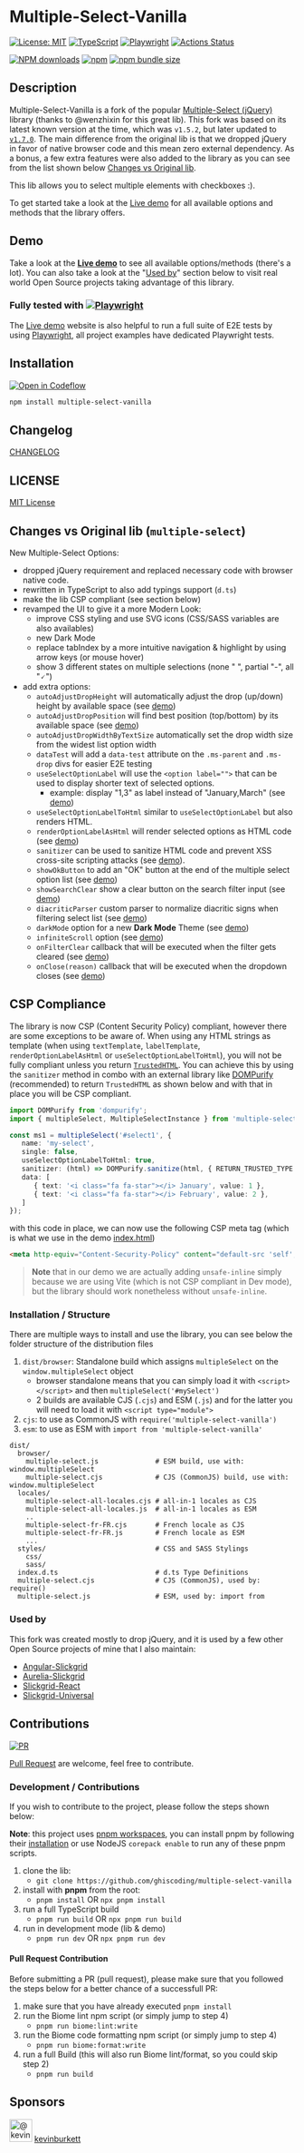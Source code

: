 # Multiple-Select-Vanilla

[![License: MIT](https://img.shields.io/badge/License-MIT-yellow.svg)](https://opensource.org/licenses/MIT)
[![TypeScript](https://img.shields.io/badge/%3C%2F%3E-TypeScript-%230074c1.svg)](http://www.typescriptlang.org/)
[![Playwright](https://img.shields.io/badge/tested%20with-Playwright-45ba4b.svg?logo=playwright)](https://playwright.dev/)
[![Actions Status](https://github.com/ghiscoding/multiple-select-vanilla/actions/workflows/main.yml/badge.svg)](https://github.com/ghiscoding/multiple-select-vanilla/actions)

[![NPM downloads](https://img.shields.io/npm/dy/multiple-select-vanilla)](https://npmjs.org/package/multiple-select-vanilla)
[![npm](https://img.shields.io/npm/v/multiple-select-vanilla.svg?logo=npm&logoColor=fff&label=npm)](https://www.npmjs.com/package/multiple-select-vanilla)
[![npm bundle size](https://img.shields.io/bundlephobia/minzip/multiple-select-vanilla?color=success&label=gzip)](https://bundlephobia.com/result?p=multiple-select-vanilla)

## Description
Multiple-Select-Vanilla is a fork of the popular [Multiple-Select (jQuery)](https://github.com/wenzhixin/multiple-select) library (thanks to @wenzhixin for this great lib). This fork was based on its latest known version at the time, which was `v1.5.2`, but later updated to [`v1.7.0`](https://github.com/wenzhixin/multiple-select/releases/tag/1.7.0). The main difference from the original lib is that we dropped jQuery in favor of native browser code and this mean zero external dependency. As a bonus, a few extra features were also added to the library as you can see from the list shown below [Changes vs Original lib](#changes-vs-original-lib-multiple-select).

This lib allows you to select multiple elements with checkboxes :).

To get started take a look at the [Live demo](https://ghiscoding.github.io/multiple-select-vanilla/) for all available options and methods that the library offers.

## Demo
Take a look at the [**Live demo**](https://ghiscoding.github.io/multiple-select-vanilla/) to see all available options/methods (there's a lot). 
You can also take a look at the "[Used by](#used-by)" section below to visit real world Open Source projects taking advantage of this library.

### Fully tested with [![Playwright](https://img.shields.io/badge/tested%20with-Playwright-45ba4b.svg?logo=playwright)](https://playwright.dev/)

The [Live demo](https://ghiscoding.github.io/multiple-select-vanilla/) website is also helpful to run a full suite of E2E tests by using [Playwright](https://playwright.dev/), all project examples have dedicated Playwright tests.

## Installation

[![Open in Codeflow](https://developer.stackblitz.com/img/open_in_codeflow.svg)](https:///pr.new/ghiscoding/multiple-select-vanilla)

```sh
npm install multiple-select-vanilla
```

## Changelog

[CHANGELOG](https://github.com/ghiscoding/multiple-select-vanilla/blob/main/packages/multiple-select-vanilla/CHANGELOG.md)

## LICENSE

[MIT License](https://github.com/ghiscoding/multiple-select-vanilla/blob/main/LICENSE)


## Changes vs Original lib (`multiple-select`)
New Multiple-Select Options:
- dropped jQuery requirement and replaced necessary code with browser native code.
- rewritten in TypeScript to also add typings support (`d.ts`)
- make the lib CSP compliant (see section below)
- revamped the UI to give it a more Modern Look:
  - improve CSS styling and use SVG icons (CSS/SASS variables are also availables)
  - new Dark Mode
  - replace tabIndex by a more intuitive navigation & highlight by using arrow keys (or mouse hover)
  - show 3 different states on multiple selections (none " ", partial "-", all "🗸")
- add extra options:
  - `autoAdjustDropHeight` will automatically adjust the drop (up/down) height by available space (see [demo](https://ghiscoding.github.io/multiple-select-vanilla/#/options30))
  - `autoAdjustDropPosition` will find best position (top/bottom) by its available space (see [demo](https://ghiscoding.github.io/multiple-select-vanilla/#/options29))
  - `autoAdjustDropWidthByTextSize` automatically set the drop width size from the widest list option width
  - `dataTest` will add a `data-test` attribute on the `.ms-parent` and `.ms-drop` divs for easier E2E testing
  - `useSelectOptionLabel` will use the `<option label="">` that can be used to display shorter text of selected options.
    - example: display "1,3" as label instead of "January,March" (see [demo](https://ghiscoding.github.io/multiple-select-vanilla/#/options31))
  - `useSelectOptionLabelToHtml` similar to `useSelectOptionLabel` but also renders HTML.
  - `renderOptionLabelAsHtml` will render selected options as HTML code (see [demo](https://ghiscoding.github.io/multiple-select-vanilla/#/options27))
  - `sanitizer` can be used to sanitize HTML code and prevent XSS cross-site scripting attacks (see [demo](https://ghiscoding.github.io/multiple-select-vanilla/#/options32)).
  - `showOkButton` to add an "OK" button at the end of the multiple select option list (see [demo](https://ghiscoding.github.io/multiple-select-vanilla/#/options25))
  - `showSearchClear` show a clear button on the search filter input (see [demo](https://ghiscoding.github.io/multiple-select-vanilla/#/options34))
  - `diacriticParser` custom parser to normalize diacritic signs when filtering select list (see [demo](https://ghiscoding.github.io/multiple-select-vanilla/#/options35))
  - `darkMode` option for a new **Dark Mode** Theme (see [demo](https://ghiscoding.github.io/multiple-select-vanilla/#/options38))
  - `infiniteScroll` option (see [demo](https://ghiscoding.github.io/multiple-select-vanilla/#/options36))
  - `onFilterClear` callback that will be executed when the filter gets cleared (see [demo](https://ghiscoding.github.io/multiple-select-vanilla/#/events))
  - `onClose(reason)` callback that will be executed when the dropdown closes (see [demo](https://ghiscoding.github.io/multiple-select-vanilla/#/events))

## CSP Compliance
The library is now CSP (Content Security Policy) compliant, however there are some exceptions to be aware of. When using any HTML strings as template (when using `textTemplate`, `labelTemplate`, `renderOptionLabelAsHtml` or `useSelectOptionLabelToHtml`), you will not be fully compliant unless you return [`TrustedHTML`](https://developer.mozilla.org/en-US/docs/Web/API/TrustedHTML). You can achieve this by using the `sanitizer` method in combo with an external library like [DOMPurify](https://github.com/cure53/DOMPurify) (recommended) to return `TrustedHTML` as shown below and with that in place you will be CSP compliant.

```typescript
import DOMPurify from 'dompurify';
import { multipleSelect, MultipleSelectInstance } from 'multiple-select-vanilla';

const ms1 = multipleSelect('#select1', {
   name: 'my-select',
   single: false,
   useSelectOptionLabelToHtml: true,
   sanitizer: (html) => DOMPurify.sanitize(html, { RETURN_TRUSTED_TYPE: true }), // return TrustedHTML Type
   data: [
      { text: '<i class="fa fa-star"></i> January', value: 1 },
      { text: '<i class="fa fa-star"></i> February', value: 2 },
   ]
});
```
with this code in place, we can now use the following CSP meta tag (which is what we use in the demo [index.html](https://github.com/ghiscoding/multiple-select-vanilla/blob/main/packages/demo/index.html#L7))
```html
<meta http-equiv="Content-Security-Policy" content="default-src 'self';style-src 'self' data:; img-src * 'self' data: https:; require-trusted-types-for 'script'; trusted-types dompurify">
```
> **Note** that in our demo we are actually adding `unsafe-inline` simply because we are using Vite (which is not CSP compliant in Dev mode), but the library should work nonetheless without `unsafe-inline`.

### Installation / Structure
There are multiple ways to install and use the library, you can see below the folder structure of the distribution files
1. `dist/browser`: Standalone build which assigns `multipleSelect` on the `window.multipleSelect` object
   - browser standalone means that you can simply load it with `<script></script>` and then `multipleSelect('#mySelect')`
   - 2 builds are available CJS (`.cjs`) and ESM (`.js`) and for the latter you will need to load it with `<script type="module">`
2. `cjs`: to use as CommonJS with `require('multiple-select-vanilla')`
3. `esm`: to use as ESM with `import from 'multiple-select-vanilla'`

```
dist/
  browser/
    multiple-select.js              # ESM build, use with: window.multipleSelect
    multiple-select.cjs             # CJS (CommonJS) build, use with: window.multipleSelect
  locales/
    multiple-select-all-locales.cjs # all-in-1 locales as CJS
    multiple-select-all-locales.js  # all-in-1 locales as ESM
    ..
    multiple-select-fr-FR.cjs       # French locale as CJS
    multiple-select-fr-FR.js        # French locale as ESM
    ...
  styles/                           # CSS and SASS Stylings
    css/
    sass/
  index.d.ts                        # d.ts Type Definitions
  multiple-select.cjs               # CJS (CommonJS), used by: require()
  multiple-select.js                # ESM, used by: import from
```

### Used by
This fork was created mostly to drop jQuery, and it is used by a few other Open Source projects of mine that I also maintain:
- [Angular-Slickgrid](https://github.com/ghiscoding/Angular-Slickgrid)
- [Aurelia-Slickgrid](https://github.com/ghiscoding/aurelia-slickgrid)
- [Slickgrid-React](https://github.com/ghiscoding/slickgrid-react)
- [Slickgrid-Universal](https://github.com/ghiscoding/slickgrid-universal)

## Contributions

[![PR](https://img.shields.io/badge/PR-Welcome-1abc9c)](https://github.com/ghiscoding/multiple-select-vanilla/pulls)

[Pull Request](https://github.com/ghiscoding/multiple-select-vanilla/pulls) are welcome, feel free to contribute.

### Development / Contributions

If you wish to contribute to the project, please follow the steps shown below:

**Note**: this project uses [pnpm workspaces](https://pnpm.io/workspaces), you can install pnpm by following their [installation](https://pnpm.io/installation) or use NodeJS `corepack enable` to run any of these pnpm scripts.

1. clone the lib:
   - `git clone https://github.com/ghiscoding/multiple-select-vanilla`
2. install with **pnpm** from the root:
   - `pnpm install` OR `npx pnpm install`
3. run a full TypeScript build
   - `pnpm run build` OR `npx pnpm run build`
4. run in development mode (lib & demo)
   - `pnpm run dev` OR `npx pnpm run dev`

#### Pull Request Contribution

Before submitting a PR (pull request), please make sure that you followed the steps below for a better chance of a successfull PR:

1. make sure that you have already executed `pnpm install`
2. run the Biome lint npm script (or simply jump to step 4)
   - `pnpm run biome:lint:write`
3. run the Biome code formatting npm script (or simply jump to step 4)
   - `pnpm run biome:format:write`
4. run a full Build (this will also run Biome lint/format, so you could skip step 2)
   - `pnpm run build`

## Sponsors

<div>
  <img class="circle avatar-user" src="https://avatars.githubusercontent.com/u/48218815?s=52&amp;v=4" width="40" height="40" alt="@kevinburkett" />
  <a href="/kevinburkett" class="Link">
    <span class="wb-break-word ml-2">kevinburkett</span>
  </a>
</div>
